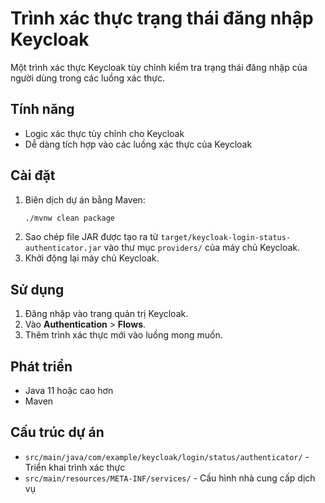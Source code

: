 # Trình xác thực trạng thái đăng nhập Keycloak

Một trình xác thực Keycloak tùy chỉnh kiểm tra trạng thái đăng nhập của người dùng trong các luồng xác thực.

## Tính năng
- Logic xác thực tùy chỉnh cho Keycloak
- Dễ dàng tích hợp vào các luồng xác thực của Keycloak

## Cài đặt
1. Biên dịch dự án bằng Maven:
   ```sh
   ./mvnw clean package
   ```
2. Sao chép file JAR được tạo ra từ `target/keycloak-login-status-authenticator.jar` vào thư mục `providers/` của máy chủ Keycloak.
3. Khởi động lại máy chủ Keycloak.

## Sử dụng
1. Đăng nhập vào trang quản trị Keycloak.
2. Vào **Authentication** > **Flows**.
3. Thêm trình xác thực mới vào luồng mong muốn.

## Phát triển
- Java 11 hoặc cao hơn
- Maven

## Cấu trúc dự án
- `src/main/java/com/example/keycloak/login/status/authenticator/` - Triển khai trình xác thực
- `src/main/resources/META-INF/services/` - Cấu hình nhà cung cấp dịch vụ

